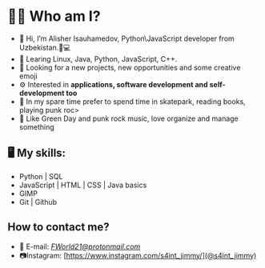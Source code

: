 # 🤞🏼  Who am I?
 - 👋 Hi, I’m Alisher Isauhamedov, Python\JavaScript developer from Uzbekistan.👨💻
 - 🔎 Learing Linux, Java, Python, JavaScript, C++.
 - 📌 Looking for a new projects, new opportunities and some creative emoji
 - ⚙️ Interested in **applications, software development and self-development too**
 - 🤟 In my spare time prefer to spend time in skatepark, reading books, playing punk roc>
 - 🎵 Like Green Day and punk rock music, love organize and manage something

## 🖥 My skills:
 - Python | SQL
 - JavaScript | HTML | CSS | Java basics
 - GIMP
 - Git | Github
 ## How to contact me?
 - 📧 E-mail: *FWorld21@protonmail.com*
 - 📷Instagram: [https://www.instagram.com/s4int_jimmy/](@s4int_jimmy)


